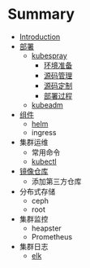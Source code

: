 # Summary

* [Introduction](README.md)
* [部署](bu-shu.md)
  * [kubespray](bu-shu/kubespray.md)
    * [环境准备](bu-shu/kubespray/huan-jing-zhun-bei.md)
    * [源码管理](bu-shu/kubespray/ding-zhi-yuan-ma.md)
    * [源码定制](bu-shu/kubespray/yuan-ma-ding-zhi.md)
    * [部署过程](bu-shu/kubespray/bu-shu-guo-cheng.md)
  * [kubeadm](bu-shu/kubeadm.md)
* [组件](ji-qun-guan-li.md)
  * [helm](helm.md)
  * ingress
* 集群运维
  * 常用命令
  * [kubectl](kubectl.md)
* [镜像仓库](jing-xiang-cang-ku.md)
  * 添加第三方仓库
* 分布式存储
  * ceph
  * root
* 集群监控
  * heapster
  * Prometheus
* 集群日志
  * [elk](elk.md)




